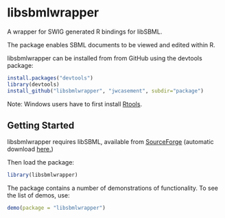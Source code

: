 libsbmlwrapper
==============

A wrapper for SWIG generated R bindings for libSBML.

The package enables SBML documents to be viewed and edited within R.

libsbmlwrapper can be installed from from GitHub using the devtools package:
```r
install.packages("devtools")
library(devtools)
install_github("libsbmlwrapper", "jwcasement", subdir="package")
```

Note: Windows users have to first install [Rtools](http://cran.rstudio.com/bin/windows/Rtools/).

Getting Started
---------------

libsbmlwrapper requires libSBML, available from [SourceForge](http://sourceforge.net/projects/sbml/) (automatic download [here.](http://sourceforge.net/projects/sbml/files/libsbml/5.5.0/experimental/binaries/r-bindings/windows/libSBML_5.5.0.zip/download))

Then load the package:
```r
library(libsbmlwrapper)
```

The package contains a number of demonstrations of functionality. To see the list of demos, use:
```r
demo(package = "libsbmlwrapper")
```



